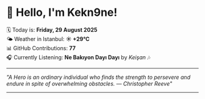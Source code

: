 # 👋 Hello, I'm Kekn9ne!

🗓️ Today is: **Friday, 29 August 2025**  
🌤️ Weather in Istanbul: **☀️   +29°C**  
📊 GitHub Contributions: **77**  
🎧 Currently Listening: **Ne Bakıyon Dayı Dayı** by *Keişan* 🎶

---

_"A Hero is an ordinary individual who finds the strength to persevere and endure in spite of overwhelming obstacles. — *Christopher Reeve*"_

---
